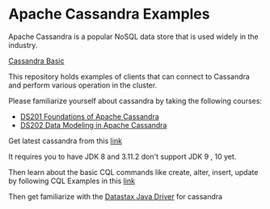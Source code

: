 # Apache Cassandra Examples

Apache Cassandra is a popular NoSQL data store that is used widely in the industry.

[Cassandra Basic](CASSBASICS.md)

This repository holds examples of clients that can connect to Cassandra and perform various operation in the cluster.

Please familiarize yourself about cassandra by taking the following courses:

* [DS201 Foundations of Apache Cassandra](https://academy.datastax.com/resources/ds201-foundations-apache-cassandra)
* [DS202 Data Modeling in Apache Cassandra](https://academy.datastax.com/resources/ds220-data-modeling)

Get latest cassandra from this [link](http://cassandra.apache.org/download/)

It requires you to have JDK 8 and 3.11.2 don't support JDK 9 , 10 yet.

Then learn about the basic CQL commands like create, alter, insert, update by following CQL Examples in this [link](http://tech.joshegan.com/posts/yr2016/cassandra-cheatsheet)

Then get familiarize with the [Datastax Java Driver](https://docs.datastax.com/en/developer/java-driver/3.1/) for cassandra